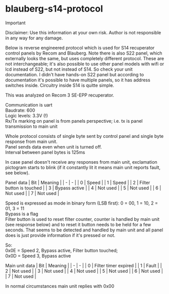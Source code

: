 # blauberg-s14-protocol

> [!Important]
> Disclaimer: Use this information at your own risk. Author is not responsible in any way for any damage.

Below is reverse engineered protocol which is used for S14 recuperator control panels by Recom and Blauberg. Note there is also S22 panel, which externally looks the same, but uses completely different protocol. These are not interchangeable; it's also possible to use other panel models with wifi or lcd instead of S22, but not instead of S14. So check your unit documentation. I didn't have hands-on S22 panel but according to documentation it's possible to have multiple panels, so it has address switches inside. Circuitry inside S14 is quitte simple.

This was analyzed on Recom 3 SE-EPP recuperator.

Communication is uart  
Baudrate: 600  
Logic levels: 3.3V (!)  
Rx/Tx marking on panel is from panels perspective; i.e. tx is panel transmission to main unit  

Whole protocol consists of single byte sent by control panel and single byte response from main unit.  
Panel sends data even when unit is turned off.  
Interval between panel bytes is 125ms

In case panel doesn't receive any responses from main unit, exclamation pictogram starts to blink (if it constantly lit it means main unit reports fault, see below).

Panel data
| Bit | Meaning |
| - | - |
| 0 | Speed |
| 1 | Speed |
| 2 | Filter button is touched |
| 3 | Bypass active |
| 4 | Not used |
| 5 | Not used |
| 6 | Not used |
| 7 | Not used |

Speed is expressed as mode in binary form (LSB first): 0 = 00, 1 = 10, 2 = 01, 3 = 11  
Bypass is a flag  
Filter button is used to reset filter counter, counter is handled by main unit (see response below) and to reset it button needs to be held for a few seconds. That seems to be detected and handled by main unit and all panel does is just provide information if it's pressed or not.  

So:  
0x0E = Speed 2, Bypass active, Filter button touched;  
0x0D =  Speed 3, Bypass active

Main unit data
| Bit | Meaning |
| - | - |
| 0 | Filter timer expired |
| 1 | Fault |
| 2 | Not used |
| 3 | Not used |
| 4 | Not used |
| 5 | Not used |
| 6 | Not used |
| 7 | Not used |

In normal circumstances main unit replies with 0x00
